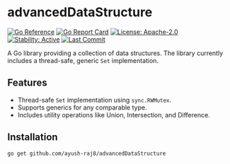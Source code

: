 # advancedDataStructure
[![Go Reference](https://pkg.go.dev/badge/github.com/ayush-raj8/advancedDataStructure.svg)](https://pkg.go.dev/github.com/ayush-raj8/advancedDataStructure)
[![Go Report Card](https://goreportcard.com/badge/github.com/ayush-raj8/advancedDataStructure)](https://goreportcard.com/report/github.com/ayush-raj8/advancedDataStructure)
[![License: Apache-2.0](https://img.shields.io/badge/License-Apache%202.0-green.svg)](https://github.com/ayush-raj8/advancedDataStructure/blob/main/LICENSE)
[![Stability: Active](https://masterminds.github.io/stability/active.svg)](https://masterminds.github.io/stability/active.html)
[![Last Commit](https://img.shields.io/github/last-commit/ayush-raj8/advancedDataStructure)](https://img.shields.io/github/last-commit/ayush-raj8/advancedDataStructure)

A Go library providing a collection of data structures. The library currently includes a thread-safe, generic `Set` implementation.

## Features

- Thread-safe `Set` implementation using `sync.RWMutex`.
- Supports generics for any comparable type.
- Includes utility operations like Union, Intersection, and Difference.

## Installation

```bash
go get github.com/ayush-raj8/advancedDataStructure
